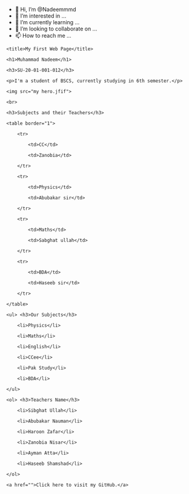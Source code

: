 - 👋 Hi, I’m @Nadeemmmd
- 👀 I’m interested in ...
- 🌱 I’m currently learning ...
- 💞️ I’m looking to collaborate on ...
- 📫 How to reach me ...

<!---
Nadeemmmd/Nadeemmmd is a ✨ special ✨ repository because its `README.md` (this file) appears on your GitHub profile.
You can click the Preview link to take a look at your changes.
--->
    <title>My First Web Page</title>

</head>

<body>

    <h1>Muhammad Nadeem</h1>    

    <h3>SU-20-01-001-012</h3>

    <p>I'm a student of BSCS, currently studying in 6th semester.</p>

    <img src="my hero.jfif">

    <br>

    <h3>Subjects and their Teachers</h3>

    <table border="1">

        <tr>

            <td>CC</td>

            <td>Zanobia</td>

        </tr>

        <tr>

            <td>Physics</td>

            <td>Abubakar sir</td>

        </tr>

        <tr>

            <td>Maths</td>

            <td>Sabghat ullah</td>

        </tr>

        <tr>

            <td>BDA</td>

            <td>Haseeb sir</td>

        </tr>

    </table>

    <ul> <h3>Our Subjects</h3>

        <li>Physics</li>

        <li>Maths</li>

        <li>English</li>

        <li>CCee</li>

        <li>Pak Study</li>

        <li>BDA</li>

    </ul>

    <ol> <h3>Teachers Name</h3>

        <li>Sibghat Ullah</li>

        <li>Abubakar Nauman</li>

        <li>Haroon Zafar</li>

        <li>Zanobia Nisar</li>

        <li>Ayman Atta</li>

        <li>Haseeb Shamshad</li>

    </ol>

    <a href="">Click here to visit my GitHub.</a>

</body>

</html>

